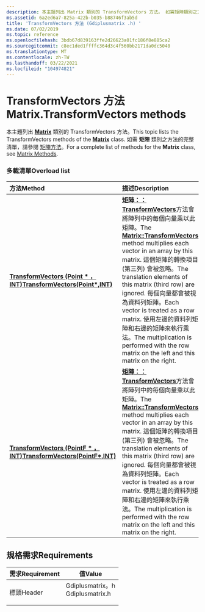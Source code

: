 ```yaml
---
description: 本主題列出 Matrix 類別的 TransformVectors 方法。 如需矩陣類別之方法的完整清單，請參閱矩陣方法。
ms.assetid: 6a2ed6a7-825a-422b-b035-b88746f3ab5d
title: 'TransformVectors 方法 (Gdiplusmatrix .h) '
ms.date: 07/02/2019
ms.topic: reference
ms.openlocfilehash: 3bdb67d839163ffe2d26623a01fc186f8e885ca2
ms.sourcegitcommit: c8ec1ded1ffffc364d3c4f560bb2171da0dc5040
ms.translationtype: MT
ms.contentlocale: zh-TW
ms.lasthandoff: 03/22/2021
ms.locfileid: "104974821"
---
```

# <a name="matrixtransformvectors-methods"></a><span data-ttu-id="39123-104">TransformVectors 方法</span><span class="sxs-lookup"><span data-stu-id="39123-104">Matrix.TransformVectors methods</span></span>

<span data-ttu-id="39123-105">本主題列出 [**Matrix**](/windows/win32/api/gdiplusmatrix/nl-gdiplusmatrix-matrix) 類別的 TransformVectors 方法。</span><span class="sxs-lookup"><span data-stu-id="39123-105">This topic lists the TransformVectors methods of the [**Matrix**](/windows/win32/api/gdiplusmatrix/nl-gdiplusmatrix-matrix) class.</span></span> <span data-ttu-id="39123-106">如需 **矩陣** 類別之方法的完整清單，請參閱 [矩陣方法](-gdiplus-class-matrix-methods.md)。</span><span class="sxs-lookup"><span data-stu-id="39123-106">For a complete list of methods for the **Matrix** class, see [Matrix Methods](-gdiplus-class-matrix-methods.md).</span></span>

### <a name="overload-list"></a><span data-ttu-id="39123-107">多載清單</span><span class="sxs-lookup"><span data-stu-id="39123-107">Overload list</span></span>



| <span data-ttu-id="39123-108">方法</span><span class="sxs-lookup"><span data-stu-id="39123-108">Method</span></span>                                                                                                 | <span data-ttu-id="39123-109">描述</span><span class="sxs-lookup"><span data-stu-id="39123-109">Description</span></span>                                                                                                                                                                                                                                                                                                                                                                      |
|:-------------------------------------------------------------------------------------------------------|:---------------------------------------------------------------------------------------------------------------------------------------------------------------------------------------------------------------------------------------------------------------------------------------------------------------------------------------------------------------------------------|
| <span data-ttu-id="39123-110">[**TransformVectors (Point \* ，INT)**](/windows/win32/api/gdiplusmatrix/nf-gdiplusmatrix-matrix-transformvectors(inoutpoint_inint))</span><span class="sxs-lookup"><span data-stu-id="39123-110">[**TransformVectors(Point\*,INT)**](/windows/win32/api/gdiplusmatrix/nf-gdiplusmatrix-matrix-transformvectors(inoutpoint_inint))</span></span>   | <span data-ttu-id="39123-111">[**矩陣：： TransformVectors**](/windows/win32/api/gdiplusmatrix/nf-gdiplusmatrix-matrix-transformvectors(inoutpoint_inint))方法會將陣列中的每個向量乘以此矩陣。</span><span class="sxs-lookup"><span data-stu-id="39123-111">The [**Matrix::TransformVectors**](/windows/win32/api/gdiplusmatrix/nf-gdiplusmatrix-matrix-transformvectors(inoutpoint_inint)) method multiplies each vector in an array by this matrix.</span></span> <span data-ttu-id="39123-112">這個矩陣的轉換項目 (第三列) 會被忽略。</span><span class="sxs-lookup"><span data-stu-id="39123-112">The translation elements of this matrix (third row) are ignored.</span></span> <span data-ttu-id="39123-113">每個向量都會被視為資料列矩陣。</span><span class="sxs-lookup"><span data-stu-id="39123-113">Each vector is treated as a row matrix.</span></span> <span data-ttu-id="39123-114">使用左邊的資料列矩陣和右邊的矩陣來執行乘法。</span><span class="sxs-lookup"><span data-stu-id="39123-114">The multiplication is performed with the row matrix on the left and this matrix on the right.</span></span><br/>  |
| <span data-ttu-id="39123-115">[**TransformVectors (PointF \* ，INT)**](/previous-versions//ms535319(v=vs.85))</span><span class="sxs-lookup"><span data-stu-id="39123-115">[**TransformVectors(PointF\*,INT)**](/previous-versions//ms535319(v=vs.85))</span></span> | <span data-ttu-id="39123-116">[**矩陣：： TransformVectors**](/previous-versions//ms535319(v=vs.85))方法會將陣列中的每個向量乘以此矩陣。</span><span class="sxs-lookup"><span data-stu-id="39123-116">The [**Matrix::TransformVectors**](/previous-versions//ms535319(v=vs.85)) method multiplies each vector in an array by this matrix.</span></span> <span data-ttu-id="39123-117">這個矩陣的轉換項目 (第三列) 會被忽略。</span><span class="sxs-lookup"><span data-stu-id="39123-117">The translation elements of this matrix (third row) are ignored.</span></span> <span data-ttu-id="39123-118">每個向量都會被視為資料列矩陣。</span><span class="sxs-lookup"><span data-stu-id="39123-118">Each vector is treated as a row matrix.</span></span> <span data-ttu-id="39123-119">使用左邊的資料列矩陣和右邊的矩陣來執行乘法。</span><span class="sxs-lookup"><span data-stu-id="39123-119">The multiplication is performed with the row matrix on the left and this matrix on the right.</span></span><br/> |



## <a name="requirements"></a><span data-ttu-id="39123-120">規格需求</span><span class="sxs-lookup"><span data-stu-id="39123-120">Requirements</span></span>



| <span data-ttu-id="39123-121">需求</span><span class="sxs-lookup"><span data-stu-id="39123-121">Requirement</span></span> | <span data-ttu-id="39123-122">值</span><span class="sxs-lookup"><span data-stu-id="39123-122">Value</span></span> |
|-------------------|--------------------------------------------------------------------------------------------|
| <span data-ttu-id="39123-123">標頭</span><span class="sxs-lookup"><span data-stu-id="39123-123">Header</span></span><br/> | <dl> <span data-ttu-id="39123-124"><dt>Gdiplusmatrix。h</dt></span><span class="sxs-lookup"><span data-stu-id="39123-124"><dt>Gdiplusmatrix.h</dt></span></span> </dl> |



 

 
